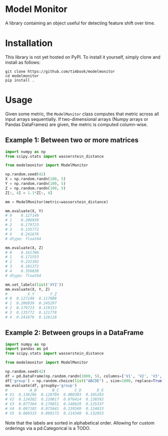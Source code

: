 # Model Monitor
A library containing an object useful for detecting feature shift over time.  
# Installation
This library is not yet hosted on PyPI. To install it yourself, simply clone and install as follows:

```
git clone https://github.com/timbook/modelmonitor
cd modelmonitor
pip install .
```

# Usage
Given some metric, the `ModelMonitor` class computes that metric across all input arrays sequentially. If two-dimensional arrays (Numpy arrays or Pandas DataFrames) are given, the metric is computed column-wise.

## Example 1: Between two or more matrices
```python
import numpy as np
from scipy.stats import wasserstein_distance

from modelmonitor import ModelMonitor

np.random.seed(42)
X = np.random.randn(100, 5)
Y = np.random.randn(100, 5)
Z = np.random.randn(100, 5)
Z[:, 4] = 1.1*Z[:, 4]

mm = ModelMonitor(metric=wasserstein_distance)

mm.evaluate(X, Y)
# 0    0.127148
# 1    0.206939
# 2    0.179723
# 3    0.135772
# 4    0.241676
# dtype: float64

mm.evaluate(X, Z)
# 0    0.161786
# 1    0.171553
# 2    0.232102
# 3    0.101372
# 4    0.356038
# dtype: float64

mm.set_labels(list('XYZ'))
mm.evaluate(X, Y, Z)
#         X_Y       Y_Z
# 0  0.127148  0.117008
# 1  0.206939  0.245297
# 2  0.179723  0.119153
# 3  0.135772  0.121778
# 4  0.241676  0.126118
```

## Example 2: Between groups in a DataFrame
```python
import numpy as np
import pandas as pd
from scipy.stats import wasserstein_distance

from modelmonitor import ModelMonitor

np.random.seed(42)
df = pd.DataFrame(np.random.randn(1000, 5), columns=['V1', 'V2', 'V3', 'V4', 'V5'])
df['group'] = np.random.choice(list("ABCDE") , size=1000, replace=True)
mm.evaluate(df, groupby='group')
#          A_B       B_C       C_D       D_E
# V1  0.136266  0.128704  0.080303  0.105263
# V2  0.124382  0.210017  0.076414  0.138592
# V3  0.077364  0.178851  0.148629  0.125337
# V4  0.097102  0.075041  0.139569  0.124033
# V5  0.069333  0.099172  0.114340  0.132053
```
Note that the labels are sorted in alphabetical order. Allowing for custom orderings via a pd.Categorical is a TODO.
